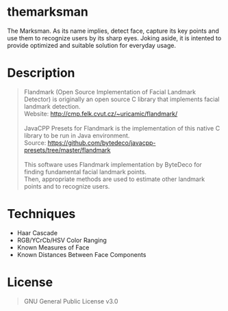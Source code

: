# themarksman
The Marksman. As its name implies, detect face, capture its key points and use them to recognize users by its sharp eyes. Joking aside, it is intented to provide optimized and suitable solution for everyday usage.

# Description
> Flandmark (Open Source Implementation of Facial Landmark Detector) is originally an open source C library that implements facial landmark detection.</br>
> Website: http://cmp.felk.cvut.cz/~uricamic/flandmark/</br></br>
> JavaCPP Presets for Flandmark is the implementation of this native C library to be run in Java environment.</br>
> Source: https://github.com/bytedeco/javacpp-presets/tree/master/flandmark</br></br>
> This software uses Flandmark implementation by ByteDeco for finding fundamental facial landmark points.</br>
> Then, appropriate methods are used to estimate other landmark points and to recognize users.

# Techniques
- Haar Cascade</br>
- RGB/YCrCb/HSV Color Ranging</br>
- Known Measures of Face</br>
- Known Distances Between Face Components

# License
> GNU General Public License v3.0
